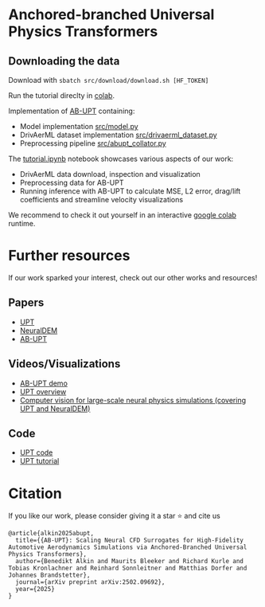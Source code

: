 # Anchored-branched Universal Physics Transformers

## Downloading the data
Download with
`sbatch src/download/download.sh [HF_TOKEN]`

Run the tutorial direclty in [colab](https://colab.research.google.com/github/Emmi-AI/anchored-branched-universal-physics-transformers/blob/main/tutorial.ipynb).

Implementation of [AB-UPT](https://arxiv.org/abs/2502.09692) containing:
- Model implementation [src/model.py](https://github.com/Emmi-AI/anchored-branched-universal-physics-transformers/blob/main/src/model.py)
- DrivAerML dataset implementation [src/drivaerml_dataset.py](https://github.com/Emmi-AI/anchored-branched-universal-physics-transformers/blob/main/src/drivaerml_dataset.py)
- Preprocessing pipeline [src/abupt_collator.py](https://github.com/Emmi-AI/anchored-branched-universal-physics-transformers/blob/main/src/abupt_collator.py)

The [tutorial.ipynb](https://github.com/Emmi-AI/anchored-branched-universal-physics-transformers/blob/main/tutorial.ipynb) notebook showcases various aspects of our work:
- DrivAerML data download, inspection and visualization
- Preprocessing data for AB-UPT
- Running inference with AB-UPT to calculate MSE, L2 error, drag/lift coefficients and streamline velocity visualizations

We recommend to check it out yourself in an interactive [google colab](https://colab.research.google.com/github/Emmi-AI/anchored-branched-universal-physics-transformers/blob/main/tutorial.ipynb) runtime.

# Further resources

If our work sparked your interest, check out our other works and resources!

## Papers

- [UPT](https://arxiv.org/abs/2402.12365)
- [NeuralDEM](https://arxiv.org/abs/2411.09678)
- [AB-UPT](https://arxiv.org/abs/2502.09692)


## Videos/Visualizations

- [AB-UPT demo](https://demo.emmi.ai/)
- [UPT overview](https://youtu.be/mfrmCPOn4bs)
- [Computer vision for large-scale neural physics simulations (covering UPT and NeuralDEM)](https://youtu.be/6lK2E8qn5bE)


## Code

- [UPT code](https://github.com/ml-jku/UPT/)
- [UPT tutorial](https://github.com/BenediktAlkin/upt-tutorial)


# Citation

If you like our work, please consider giving it a star :star: and cite us

```
@article{alkin2025abupt,
  title={{AB-UPT}: Scaling Neural CFD Surrogates for High-Fidelity Automotive Aerodynamics Simulations via Anchored-Branched Universal Physics Transformers},
  author={Benedikt Alkin and Maurits Bleeker and Richard Kurle and Tobias Kronlachner and Reinhard Sonnleitner and Matthias Dorfer and Johannes Brandstetter},
  journal={arXiv preprint arXiv:2502.09692},
  year={2025}
}
```
